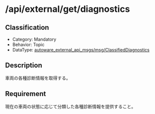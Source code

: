 # /api/external/get/diagnostics

## Classification

- Category: Mandatory
- Behavior: Topic
- DataType: [autoware_external_api_msgs/msg/ClassifiedDiagnostics](https://github.com/tier4/autoware_api_msgs/blob/main/autoware_external_api_msgs/msg/ClassifiedDiagnostics.msg)

## Description

車両の各種診断情報を取得する。

## Requirement

現在の車両の状態に応じて分類した各種診断情報を提供すること。
